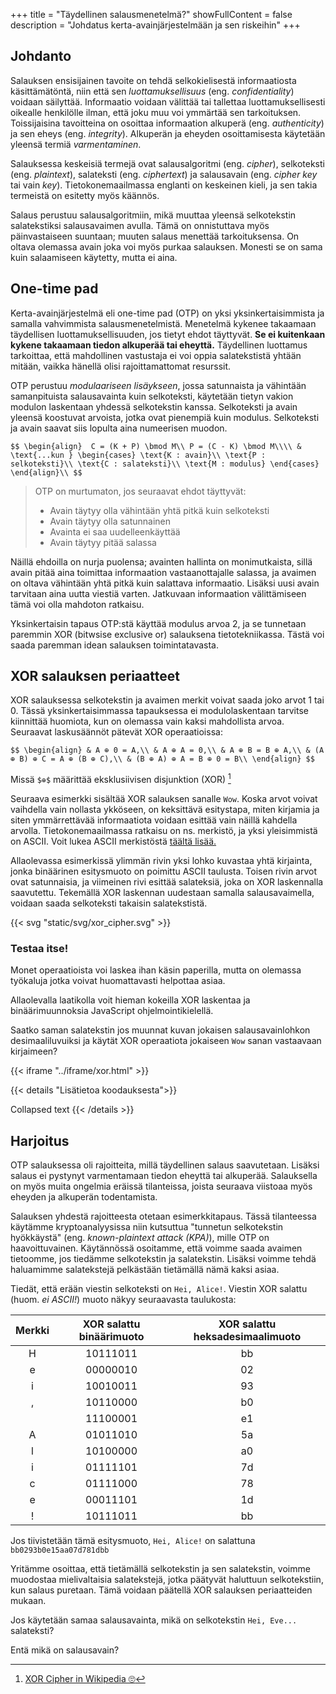+++
title = "Täydellinen salausmenetelmä?"
showFullContent = false 
description = "Johdatus kerta-avainjärjestelmään ja sen riskeihin"
+++

## Johdanto

Salauksen ensisijainen tavoite on tehdä selkokielisestä informaatiosta käsittämätöntä, niin että sen *luottamuksellisuus* (eng. *confidentiality*) voidaan säilyttää.
Informaatio voidaan välittää tai tallettaa luottamuksellisesti oikealle henkilölle ilman, että joku muu voi ymmärtää sen tarkoituksen.
Toissijaisina tavoitteina on osoittaa informaation alkuperä (eng. *authenticity*) ja sen eheys (eng. *integrity*).
Alkuperän ja eheyden osoittamisesta käytetään yleensä termiä *varmentaminen*.


Salauksessa keskeisiä termejä ovat salausalgoritmi (eng. *cipher*),  selkoteksti (eng. *plaintext*), salateksti (eng. *ciphertext*) ja salausavain (eng. *cipher key* tai vain *key*). 
Tietokonemaailmassa englanti on keskeinen kieli, ja sen takia termeistä on esitetty myös käännös.

Salaus perustuu salausalgoritmiin, mikä muuttaa yleensä selkotekstin salatekstiksi salausavaimen avulla.
Tämä on onnistuttava myös päinvastaiseen suuntaan; muuten salaus menettää tarkoituksensa.
On oltava olemassa avain joka voi myös purkaa salauksen. Monesti se on sama kuin salaamiseen käytetty, mutta ei aina.

## One-time pad

Kerta-avainjärjestelmä eli one-time pad (OTP) on yksi yksinkertaisimmista ja samalla vahvimmista salausmenetelmistä.
Menetelmä kykenee takaamaan täydellisen luottamuksellisuuden, jos tietyt ehdot täyttyvät.
**Se ei kuitenkaan kykene takaamaan tiedon alkuperää tai eheyttä.**
Täydellinen luottamus tarkoittaa, että mahdollinen vastustaja ei voi oppia salatekstistä yhtään mitään, vaikka hänellä olisi rajoittamattomat resurssit.

OTP perustuu *modulaariseen lisäykseen*, jossa satunnaista ja vähintään samanpituista salausavainta kuin selkoteksti, käytetään tietyn vakion modulon laskentaan yhdessä selkotekstin kanssa.
Selkoteksti ja avain yleensä koostuvat arvoista, jotka ovat pienempiä kuin modulus.
Selkoteksti ja avain saavat siis lopulta aina numeerisen muodon.

<!-- MathJax support, using LaTeX commands -->

`$$
\begin{align} 
 C = (K + P) \bmod M\\
 P = (C - K) \bmod M\\\\
& \text{...kun } \begin{cases}
            \text{K : avain}\\
            \text{P : selkoteksti}\\
            \text{C : salateksti}\\
            \text{M : modulus}
         \end{cases}
\end{align}\\
$$`

> OTP on murtumaton, jos seuraavat ehdot täyttyvät:
>
>  * Avain täytyy olla vähintään yhtä pitkä kuin selkoteksti
>  * Avain täytyy olla satunnainen
>  * Avainta ei saa uudelleenkäyttää
>  * Avain täytyy pitää salassa

Näillä ehdoilla on nurja puolensa; avainten hallinta on monimutkaista, sillä avain pitää aina toimittaa informaation vastaanottajalle salassa, ja avaimen on oltava vähintään yhtä pitkä kuin salattava informaatio.
Lisäksi uusi avain tarvitaan aina uutta viestiä varten.
Jatkuvaan informaation välittämiseen tämä voi olla mahdoton ratkaisu.

Yksinkertaisin tapaus OTP:stä käyttää modulus arvoa 2, ja se tunnetaan paremmin XOR (bitwsise exclusive or) salauksena tietotekniikassa.
Tästä voi saada paremman idean salauksen toimintatavasta.

## XOR salauksen periaatteet

XOR salauksessa selkotekstin ja avaimen merkit voivat saada joko arvot 1 tai 0. 
Tässä yksinkertaisimmassa tapauksessa ei modulolaskentaan tarvitse kiinnittää huomiota, kun on olemassa vain kaksi mahdollista arvoa.
Seuraavat laskusäännöt pätevät XOR operaatioissa:


`$$
\begin{align}
& A ⊕ 0 = A,\\
& A ⊕ A = 0,\\
& A ⊕ B = B ⊕ A,\\
& (A ⊕ B) ⊕ C = A ⊕ (B ⊕ C),\\
& (B ⊕ A) ⊕ A = B ⊕ 0 = B\\
\end{align}
$$`

Missä `$⊕$` määrittää eksklusiivisen disjunktion (XOR) [^1]

Seuraava esimerkki sisältää XOR salauksen sanalle `Wow`.
Koska arvot voivat vaihdella vain nollasta ykköseen, on keksittävä esitystapa, miten kirjamia ja siten ymmärrettävää informaatiota voidaan esittää vain näillä kahdella arvolla.
Tietokonemaailmassa ratkaisu on ns. merkistö, ja yksi yleisimmistä on ASCII.
Voit lukea ASCII merkistöstä [täältä lisää.](/ascii)

Allaolevassa esimerkissä ylimmän rivin yksi lohko kuvastaa yhtä kirjainta, jonka binäärinen esitysmuoto on poimittu ASCII taulusta.
Toisen rivin arvot ovat satunnaisia, ja viimeinen rivi esittää salateksiä, joka on XOR laskennalla saavutettu.
Tekemällä XOR laskennan uudestaan samalla salausavaimella, voidaan saada selkoteksti takaisin salatekstistä.

{{< svg "static/svg/xor_cipher.svg" >}}

### Testaa itse!

Monet operaatioista voi laskea ihan käsin paperilla, mutta on olemassa työkaluja jotka voivat huomattavasti helpottaa asiaa.

Allaolevalla laatikolla voit hieman kokeilla XOR laskentaa ja binäärimuunnoksia JavaScript ohjelmointikielellä.

Saatko saman salatekstin jos muunnat kuvan jokaisen salausavainlohkon desimaaliluvuiksi ja käytät XOR operaatiota jokaiseen `Wow` sanan vastaavaan kirjaimeen?

{{< iframe "../iframe/xor.html" >}}

{{< details "Lisätietoa koodauksesta">}}

Collapsed text
{{< /details >}}

## Harjoitus

OTP salauksessa oli rajoitteita, millä täydellinen salaus saavutetaan.
Lisäksi salaus ei pystynyt varmentamaan tiedon eheyttä tai alkuperää.
Salauksella on myös muita ongelmia eräissä tilanteissa, joista seuraava viistoaa myös eheyden ja alkuperän todentamista.


Salauksen yhdestä rajoitteesta otetaan esimerkkitapaus.
Tässä tilanteessa käytämme kryptoanalyysissa niin kutsuttua "tunnetun selkotekstin hyökkäystä" (eng. *known-plaintext attack (KPA)*), mille OTP on haavoittuvainen.
Käytännössä osoitamme, että voimme saada avaimen tietoomme, jos tiedämme selkotekstin ja salatekstin.
Lisäksi voimme tehdä haluamimme salatekstejä pelkästään tietämällä nämä kaksi asiaa.

Tiedät, että erään viestin selkoteksti on `Hei, Alice!`. 
Viestin XOR salattu (huom. *ei ASCII!*) muoto näkyy seuraavasta taulukosta:

<!-- | |H|e|i|,| |A|l|i|c|e|!|
|-|:-:|:-:|:-:|:-:|:-:|:-:|:-:|:-:|:-:|:-:|:-:|
Binääri|10111011|00000010|10010011|10110000|11100001|01000000|10011111|00001110|10011001|11111001|11100000| -->

|Merkki|XOR salattu binäärimuoto| XOR salattu heksadesimaalimuoto|
|:-:|:--------:|:--:|
| H | 10111011 | bb |
| e | 00000010 | 02 |
| i | 10010011 | 93 |
| , | 10110000 | b0 |
|   | 11100001 | e1 |
| A | 01011010 | 5a |
| l | 10100000 | a0 |
| i | 01111101 | 7d |
| c | 01111000 | 78 |
| e | 00011101 | 1d |
| ! | 10111011 | bb |  

Jos tiivistetään tämä esitysmuoto, `Hei, Alice!` on salattuna `bb0293b0e15aa07d781dbb`



Yritämme osoittaa, että tietämällä selkotekstin ja sen salatekstin, voimme muodostaa mielivaltaisia salatekstejä, jotka päätyvät haluttuun selkotekstiin, kun salaus puretaan.
Tämä voidaan päätellä XOR salauksen periaatteiden mukaan.

Jos käytetään samaa salausavainta, mikä on selkotekstin `Hei, Eve...` salateksti?

Entä mikä on salausavain?

[^1]: [XOR Cipher in Wikipedia 🙄](https://en.wikipedia.org/wiki/XOR_cipher) 